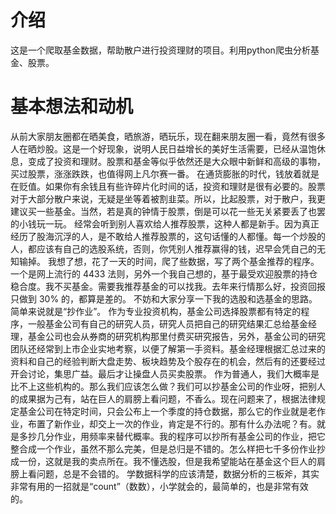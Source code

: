 # 介绍
这是一个爬取基金数据，帮助散户进行投资理财的项目。利用python爬虫分析基金、股票。

# 基本想法和动机
从前大家朋友圈都在晒美食，晒旅游，晒玩乐，现在翻来朋友圈一看，竟然有很多人在晒炒股。这是一个好现象，说明人民日益增长的美好生活需要，已经从温饱休息，变成了投资和理财。股票和基金等似乎依然还是大众眼中新鲜和高级的事物，买过股票，涨涨跌跌，也值得网上凡尔赛一番。
在通货膨胀的时代，钱放着就是在贬值。如果你有余钱且有些许碎片化时间的话，投资和理财是很有必要的。股票对于大部分散户来说，无疑是坐等着被割韭菜。所以，比起股票，对于散户，我更建议买一些基金。当然，若是真的钟情于股票，倒是可以花一些无关紧要丢了也罢的小钱玩一玩。
经常会听到别人喜欢给人推荐股票，这种人都是新手。因为真正经历了股海沉浮的人，是不敢给人推荐股票的，这句话懂的人都懂。每一个炒股的人，都应该有自己的选股系统，否则，你凭别人推荐赢得的钱，迟早会凭自己的无知输掉。
我想了想，花了一天的时间，爬了些数据，写了两个基金推荐的程序。一个是网上流行的 4433 法则，另外一个我自己想的，基于最受欢迎股票的持仓稳合度。我不买基金。需要我推荐基金的可以找我。去年来行情那么好，投资回报只做到 30% 的，都算是差的。
不妨和大家分享一下我的选股和选基金的思路。简单来说就是“抄作业”。
作为专业投资机构，基金公司选择股票都有特定的程序，一般基金公司有自己的研究人员，研究人员把自己的研究结果汇总给基金经理，基金公司也会从券商的研究机构那里付费买研究报告，另外，基金公司的研究团队还经常到上市企业实地考察，以便了解第一手资料。基金经理根据汇总过来的资料和自己的经验判断大盘走势、板块趋势及个股存在的机会，然后有的还要经过开会讨论，集思广益。最后才让操盘人员买卖股票。
作为普通人，我们大概率是比不上这些机构的。那么我们应该怎么做？我们可以抄基金公司的作业呀，把别人的成果据为己有，站在巨人的肩膀上看问题，不香么。现在问题来了，根据法律规定基金公司在特定时间，只会公布上一个季度的持仓数据，那么它的作业就是老作业，布置了新作业，却交上一次的作业，肯定是不行的。那有什么办法呢？有。就是多抄几分作业，用频率来替代概率。我的程序可以抄所有基金公司的作业，把它整合成一个作业，虽然不那么完美，但是总归是不错的。怎么样把七千多份作业抄成一份，这就是我的卖点所在。我不懂选股，但是我希望能站在基金这个巨人的肩膀上看问题，总是不会错的。
学数据科学的应该清楚，数据分析的三板斧，其实非常有用的一招就是“count”（数数），小学就会的，最简单的，也是非常有效的。

